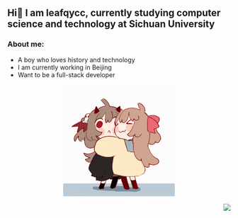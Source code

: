 ## Hi👋 I am leafqycc, currently studying computer science and technology at Sichuan University

### About me: 
* A boy who loves history and technology
* I am currently working in Beijing
* Want to be a full-stack developer
  
<p align="center">
  <img src="https://raw.githubusercontent.com/leafqycc/leafqycc/main/neuro-evil.gif" style="width:50%;">
</p>

<img align="right" src="https://github-readme-stats.vercel.app/api?username=leafqycc&show_icons=true">

<!--
**leafqycc/leafqycc** is a ✨ _special_ ✨ repository because its `README.md` (this file) appears on your GitHub profile.

Here are some ideas to get you started:

- 🔭 I’m currently working on ...
- 🌱 I’m currently learning ...
- 👯 I’m looking to collaborate on ...
- 🤔 I’m looking for help with ...
- 💬 Ask me about ...
- 📫 How to reach me: ...
- 😄 Pronouns: ...
- ⚡ Fun fact: ...
-->
